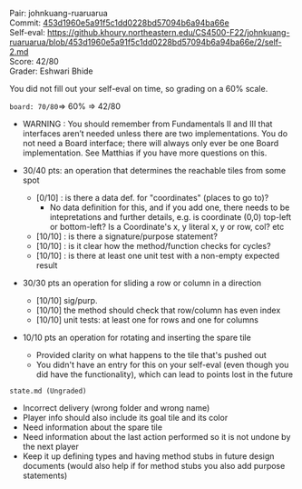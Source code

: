 Pair: johnkuang-ruaruarua \
Commit: [453d1960e5a91f5c1dd0228bd57094b6a94ba66e](https://github.khoury.northeastern.edu/CS4500-F22/johnkuang-ruaruarua/tree/453d1960e5a91f5c1dd0228bd57094b6a94ba66e) \
Self-eval: https://github.khoury.northeastern.edu/CS4500-F22/johnkuang-ruaruarua/blob/453d1960e5a91f5c1dd0228bd57094b6a94ba66e/2/self-2.md \
Score: 42/80 \
Grader: Eshwari Bhide

You did not fill out your self-eval on time, so grading on a 60% scale.

`board: 70/80`=> 60% => 42/80

- WARNING : You should remember from Fundamentals II and III that interfaces aren’t needed unless there are two implementations. You do not need a Board interface; there will always only ever be one Board implementation. See Matthias if you have more questions on this.

- 30/40 pts: an operation that determines the reachable tiles from some spot
  - [0/10] : is there a data def. for "coordinates" (places to go to)? 
     - No data definition for this, and if you add one, there needs to be intepretations and further details, e.g. is coordinate (0,0) top-left or bottom-left? Is a Coordinate's x, y literal x, y or row, col? etc
  - [10/10] : is there a signature/purpose statement? 
  - [10/10] : is it clear how the method/function checks for cycles? 
  - [10/10] : is there at least one unit test with a non-empty expected result

- 30/30 pts an operation for sliding a row or column in a direction 
  - [10/10] sig/purp.
  - [10/10] the method should check that row/column has even index 
  - [10/10] unit tests: at least one for rows and one for columns

- 10/10 pts an operation for rotating and inserting the spare tile
  - Provided clarity on what happens to the tile that's pushed out 
  - You didn't have an entry for this on your self-eval (even though you did have the functionality), which can lead to points lost in the future


`state.md (Ungraded)`
- Incorrect delivery (wrong folder and wrong name)
- Player info should also include its goal tile and its color
- Need information about the spare tile
- Need information about the last action performed so it is not undone by the next player
- Keep it up defining types and having method stubs in future design documents (would also help if for method stubs you also add purpose statements)

